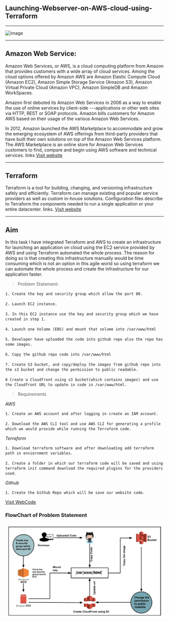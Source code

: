## Launching-Webserver-on-AWS-cloud-using-Terraform
---
![image](https://img-a.udemycdn.com/course/750x422/2476280_486f.jpg)

---
## Amazon Web Service:
Amazon Web Services, or AWS, is a cloud computing platform from Amazon that provides customers with a wide array of cloud services. Among the cloud options offered by Amazon AWS are Amazon Elastic Compute Cloud (Amazon EC2), Amazon Simple Storage Service (Amazon S3), Amazon Virtual Private Cloud (Amazon VPC), Amazon SimpleDB and Amazon WorkSpaces.

Amazon first debuted its Amazon Web Services in 2006 as a way to enable the use of online services by client-side ---applications or other web sites via HTTP, REST or SOAP protocols. Amazon bills customers for Amazon AWS based on their usage of the various Amazon Web Services.

In 2012, Amazon launched the AWS Marketplace to accommodate and grow the emerging ecosystem of AWS offerings from third-party providers that have built their own solutions on top of the Amazon Web Services platform. The AWS Marketplace is an online store for Amazon Web Services customers to find, compare and begin using AWS software and technical services.
links
[Visit website](https://aws.amazon.com/console/)

---
## Terraform
Terraform is a tool for building, changing, and versioning infrastructure safely and efficiently. Terraform can manage existing and popular service providers as well as custom in-house solutions. Configuration files describe to Terraform the components needed to run a single application or your entire datacenter.
links.
[Visit website](https://www.terraform.io/)

---
## Aim
In this task I have integrated Terraform and AWS to create an infrastructure for launching an application on cloud using the EC2 service provided by AWS and using Terraform automated the whole process. The reason for doing so is that creating this infrastructure manually would be time consuming which is not an option in this agile world so using terraform we can automate the whole process and create the infrastructure for our application faster.

>Problem Statement:
```
1. Create the key and security group which allow the port 80.

2. Launch EC2 instance.

3. In this EC2 instance use the key and security group which we have created in step 1.

4. Launch one Volume (EBS) and mount that volume into /var/www/html

5. Developer have uploaded the code into github repo also the repo has some images.

6. Copy the github repo code into /var/www/html

7. Create S3 bucket, and copy/deploy the images from github repo into the s3 bucket and change the permission to public readable.

8 Create a Cloudfront using s3 bucket(which contains images) and use the Cloudfront URL to update in code in /var/www/html.
```
>Requirements

_AWS_
```
1. Create an AWS account and after logging in create an IAM account.

2. Download the AWS CLI tool and use AWS CLI for generating a profile which we would provide while running the Terraform code.
```
_Terraform_
```
1. Download terraform software and after downloading add terraform path in enviornment variables.

2. Create a folder in which our terraform code will be saved and using terraform init command download the required plugins for the providers used.
```
_Github_
```
1. Create the Github Repo which will be save our website code.
```
[Visit WebCode](https://github.com/hackcoderr/Mini-Project)


### FlowChart of Problem Statement

![images](https://github.com/hackcoderr/Mini-Project/blob/master/images/portfolio/webserver123.jpg)

